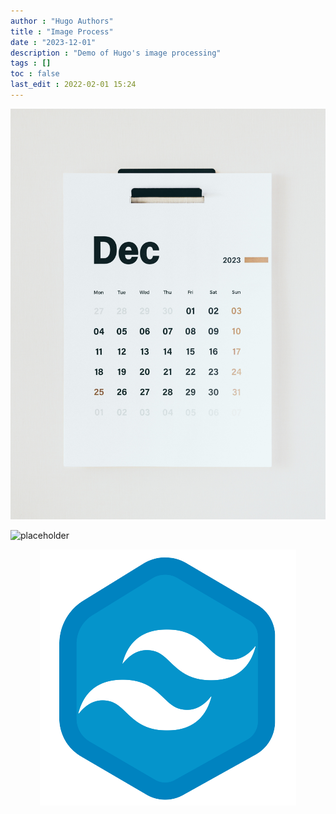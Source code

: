 ```yaml
---
author : "Hugo Authors"
title : "Image Process"
date : "2023-12-01"
description : "Demo of Hugo's image processing"
tags : []
toc : false
last_edit : 2022-02-01 15:24
---
```


![Photo by Behnam Norouzi on Unsplash](./images/behnam-norouzi-_1ok63FFlM4-unsplash.jpg "Photo by Behnam Norouzi on Unsplash")

![placeholder](https://placeholder.co/1024x768/png "Test for external image")

<p align="center" width="100%">
    <img src="./images/logo.png">
</p>
